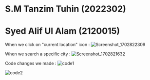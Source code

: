 # S.M Tanzim Tuhin (2022302)
# Syed Alif Ul Alam (2120015)

When we click on "current location" icon :
![Screenshot_1702822309](https://github.com/alifjs/Final-Project-Mobile-App/assets/92691751/4992a3b3-8e10-4c24-9a43-bc8c3fbda38d)

When we search a specific city :
![Screenshot_1702821632](https://github.com/alifjs/Final-Project-Mobile-App/assets/92691751/6ec46745-b335-4ee0-a86f-5b715b050e13)

Code changes we made :
![code1](https://github.com/alifjs/Final-Project-Mobile-App/assets/92691751/340f769a-88b6-4dd4-80e5-f3d6e8121683)

![code2](https://github.com/alifjs/Final-Project-Mobile-App/assets/92691751/75ef5760-fe03-4ba6-ac02-4115c42f2f7a)

